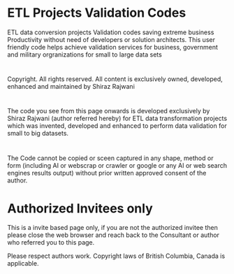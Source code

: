 # ETL Projects Validation Codes
ETL data conversion projects Validation codes saving extreme business Productivity without need of developers or solution architects. This user friendly code helps achieve validation services for business, government and military orgranizations for small to large data sets 

#
Copyright. All rights reserved. All content is exclusively owned, developed, enhanced and maintained by Shiraz Rajwani

#
The code you see from this page onwards is developed exclusively by Shiraz Rajwani (author referred hereby) for ETL data transformation projects which was invented, developed and enhanced to perform data validation for small to big datasets. 
# 
The Code cannot be copied or sceen captured in any shape, method or form (including AI or webscrap or crawler or google or any AI or web search engines results output) without prior written approved consent of the author. 

# Authorized Invitees only
This is a invite based page only, if you are not the authorized invitee then please close the web browser and reach back to the Consultant or author who referred you to this page.

Please respect authors work. Copyright laws of British Columbia, Canada is applicable.
